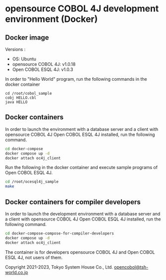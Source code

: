 # opensource COBOL 4J development environment (Docker)

## Docker image
Versions :

- OS: Ubuntu
- opensource COBOL 4J: v1.0.18
- Open COBOL ESQL 4J: v1.0.3

In order to "Hello World" program, run the following commands in the docker container

```
cd /root/cobol_sample
cobj HELLO.cbl
java HELLO
```

## Docker containers

In order to launch the environment with a database server and a client with opensource COBOL 4J Open COBOL ESQL 4J installed, run the following command.

```bash
cd docker-compose
docker compose up -d
docker attach oc4j_client
```

Run the following in the docker container and execute sample programs of Open COBOL ESQL 4J.

```bash
cd /root/ocesql4j_sample
make
```

## Docker containers for compiler developers

In order to launch the development environment with a database server and a client with opensource COBOL 4J Open COBOL ESQL 4J installed, run the following command.

```bash
cd docker-compose-compose-for-compiler-developers
docker compose up -d
docker attach oc4j_client
```

The container is for developers opensource COBOL 4J and Open COBOL ESQL 4J, not users of them.

Copyright 2021-2023, Tokyo System House Co., Ltd. <opencobol@tsh-world.co.jp>
